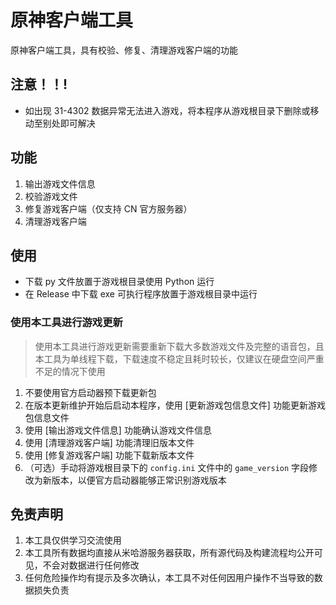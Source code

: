 # 原神客户端工具

原神客户端工具，具有校验、修复、清理游戏客户端的功能

## 注意！！!

- 如出现 31-4302 数据异常无法进入游戏，将本程序从游戏根目录下删除或移动至别处即可解决

## 功能

1. 输出游戏文件信息
2. 校验游戏文件
3. 修复游戏客户端（仅支持 CN 官方服务器）
4. 清理游戏客户端

## 使用

- 下载 py 文件放置于游戏根目录使用 Python 运行
- 在 Release 中下载 exe 可执行程序放置于游戏根目录中运行

### 使用本工具进行游戏更新

> 使用本工具进行游戏更新需要重新下载大多数游戏文件及完整的语音包，且本工具为单线程下载，下载速度不稳定且耗时较长，仅建议在硬盘空间严重不足的情况下使用

1. 不要使用官方启动器预下载更新包
2. 在版本更新维护开始后启动本程序，使用 [更新游戏包信息文件] 功能更新游戏包信息文件
3. 使用 [输出游戏文件信息] 功能确认游戏文件信息
4. 使用 [清理游戏客户端] 功能清理旧版本文件
5. 使用 [修复游戏客户端] 功能下载新版本文件
6. （可选）手动将游戏根目录下的 `config.ini` 文件中的 `game_version` 字段修改为新版本，以便官方启动器能够正常识别游戏版本

## 免责声明

1. 本工具仅供学习交流使用
2. 本工具所有数据均直接从米哈游服务器获取，所有源代码及构建流程均公开可见，不会对数据进行任何修改
3. 任何危险操作均有提示及多次确认，本工具不对任何因用户操作不当导致的数据损失负责
